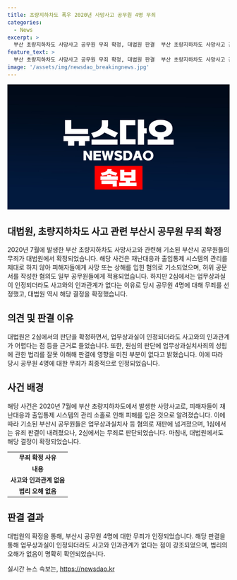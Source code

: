 ```yaml
---
title: 초량지하차도 폭우 2020년 사망사고 공무원 4명 무죄
categories:
  - News
excerpt: >
  부산 초량지하차도 사망사고 공무원 무죄 확정, 대법원 판결  부산 초량지하차도 사망사고 관련하여 허위 공문서 작성 등 혐의로 기소된 4명의 부산시 공무원에 대한 무죄가 대법원에서 확정됐다. 2심에서는 업무상과실이 인정되더라도 사고와의 인과관계가 없다는 이유로 무죄를 선고했으며, 이에 대법원도 동의했다. 대법원은 원심이 업무상과실치사죄의 성립에 관한 법리를 오해해 판결에 영향을 미친 잘못이 없다고 밝혔다.
feature_text: >
  부산 초량지하차도 사망사고 공무원 무죄 확정, 대법원 판결  부산 초량지하차도 사망사고 관련하여 허위 공문서 작성 등 혐의로 기소된 4명의 부산시 공무원에 대한 무죄가 대법원에서 확정됐다. 2심에서는 업무상과실이 인정되더라도 사고와의 인과관계가 없다는 이유로 무죄를 선고했으며, 이에 대법원도 동의했다. 대법원은 원심이 업무상과실치사죄의 성립에 관한 법리를 오해해 판결에 영향을 미친 잘못이 없다고 밝혔다.
image: '/assets/img/newsdao_breakingnews.jpg'
---
```


<p><img src="/assets/img/newsdao_breakingnews.jpg" alt="pcversion 속보" /></p>

<h2 data-ke-size="size26">대법원, 초량지하차도 사고 관련 부산시 공무원 무죄 확정</h2>

<p data-ke-size="size16">2020년 7월에 발생한 부산 초량지하차도 사망사고와 관련해 기소된 부산시 공무원들의 무죄가 대법원에서 확정되었습니다. 해당 사건은 재난대응과 출입통제 시스템의 관리를 제대로 하지 않아 피해자들에게 사망 또는 상해를 입힌 혐의로 기소되었으며, 허위 공문서를 작성한 혐의도 일부 공무원들에게 적용되었습니다. 하지만 2심에서는 업무상과실이 인정되더라도 사고와의 인과관계가 없다는 이유로 당시 공무원 4명에 대해 무죄를 선정했고, 대법원 역시 해당 결정을 확정했습니다.</p>

<h2 data-ke-size="size26">의견 및 판결 이유</h2>

<p data-ke-size="size16">대법원은 2심에서의 판단을 확정하면서, 업무상과실이 인정되더라도 사고와의 인과관계가 어렵다는 점 등을 근거로 들었습니다. 또한, 원심의 판단에 업무상과실치사죄의 성립에 관한 법리를 잘못 이해해 판결에 영향을 미친 부분이 없다고 밝혔습니다. 이에 따라 당시 공무원 4명에 대한 무죄가 최종적으로 인정되었습니다.</p>

<h2 data-ke-size="size26">사건 배경</h2>

<p data-ke-size="size16">해당 사건은 2020년 7월에 부산 초량지하차도에서 발생한 사망사고로, 피해자들이 재난대응과 출입통제 시스템의 관리 소홀로 인해 피해를 입은 것으로 알려졌습니다. 이에 따라 기소된 부산시 공무원들은 업무상과실치사 등 혐의로 재판에 넘겨졌으며, 1심에서는 유죄 판결이 내려졌으나, 2심에서는 무죄로 판단되었습니다. 마침내, 대법원에서도 해당 결정이 확정되었습니다.</p>

<table>
    <tr>
        <td style="text-align: center; height: 17px;"><b>무죄 확정 사유</b></td>
    </tr>
    <tr>
        <td style="text-align: center; height: 17px;"><b>내용</b></td>
    </tr>
    <tr>
        <td style="text-align: center; height: 17px;"><b>사고와 인과관계 없음</b></td>
    </tr>
    <tr>
        <td style="text-align: center; height: 17px;"><b>법리 오해 없음</b></td>
    </tr>
</table>

<h2 data-ke-size="size26">판결 결과</h2>

<p data-ke-size="size16">대법원의 확정을 통해, 부산시 공무원 4명에 대한 무죄가 인정되었습니다. 해당 판결을 통해 업무상과실이 인정되더라도 사고와 인과관계가 없다는 점이 강조되었으며, 법리의 오해가 없음이 명확히 확인되었습니다.</p>
실시간 뉴스 속보는, <a href="https://newsdao.kr" rel="dofollow">https://newsdao.kr</a>


